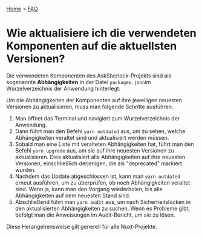 [Home](/) > [FAQ](/faq/)
# Wie aktualisiere ich die verwendeten Komponenten auf die aktuellsten Versionen?
Die verwendeten Komponenten des AskSherlock-Projekts sind als sogenannte **Abhängigkeiten** in der Datei ```packages.json```im Wurzelverzeichnis der Anwendung hinterlegt.

Um die Abhängigkeiten der Komponenten auf ihre jeweiligen neuesten Versionen zu aktualisieren, muss man folgende Schritte ausführen:

1. Man öffnet das Terminal und navigiert zum Wurzelverzeichnis der Anwendung.
2. Dann führt man den Befehl `yarn outdated` aus, um zu sehen, welche Abhängigkeiten veraltet sind und aktualisiert werden müssen.
3. Sobald man eine Liste mit veralteten Abhängigkeiten hat, führt man den Befehl `yarn upgrade` aus, um sie auf ihre neuesten Versionen zu aktualisieren. Dies aktualisiert alle Abhängigkeiten auf ihre neuesten Versionen, einschließlich derjenigen, die als "deprecated" markiert wurden.
4. Nachdem das Update abgeschlossen ist, kann man `yarn outdated` erneut ausführen, um zu überprüfen, ob noch Abhängigkeiten veraltet sind. Wenn ja, kann man den Vorgang wiederholen, bis alle Abhängigkeiten auf dem neuesten Stand sind.
5. Abschließend führt man `yarn audit` aus, um nach Sicherheitslücken in den aktualisierten Abhängigkeiten zu suchen. Wenn es Probleme gibt, befolgt man die Anweisungen im Audit-Bericht, um sie zu lösen.

 Diese Herangehensweise gilt generell für alle Nuxt-Projekte.